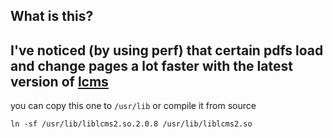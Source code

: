## What is this?
## I've noticed (by using perf) that certain pdfs load and change pages a lot faster with the latest version of [lcms](http://www.littlecms.com)

you can copy this one to `/usr/lib` or compile it from source
```
ln -sf /usr/lib/liblcms2.so.2.0.8 /usr/lib/liblcms2.so
```



